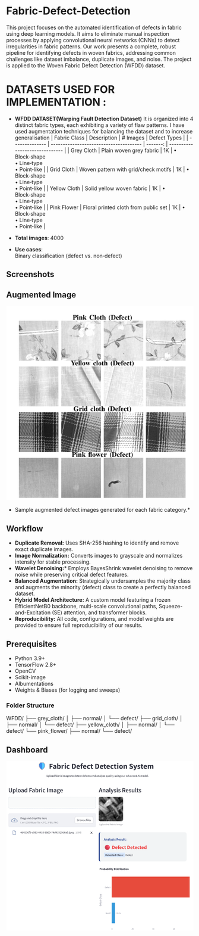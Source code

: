 # Fabric-Defect-Detection
This project focuses on the automated identification of defects in fabric using deep learning models. It aims to eliminate manual inspection processes by applying convolutional neural networks (CNNs) to detect irregularities in fabric patterns.
Our work presents a complete, robust pipeline for identifying defects in woven fabrics, addressing common challenges like dataset imbalance, duplicate images, and noise. The project is applied to the Woven Fabric Defect Detection (WFDD) dataset.

# DATASETS USED FOR IMPLEMENTATION :

<ul>
<li>

**WFDD DATASET(Warping Fault Detection Dataset)**
It is organized into 4 distinct fabric types, each exhibiting a variety of flaw patterns.
I have used augmentation techniques for balancing the dataset and to increase generalisation
| Fabric Class   | Description                            | # Images | Defect Types                   |
| -------------- | -------------------------------------- | -------: | ------------------------------ |
| Grey Cloth     | Plain woven grey fabric                |      1K | • Block‑shape<br>• Line‑type<br>• Point‑like |
| Grid Cloth     | Woven pattern with grid/check motifs   |      1K | • Block‑shape<br>• Line‑type<br>• Point‑like |
| Yellow Cloth   | Solid yellow woven fabric              |      1K | • Block‑shape<br>• Line‑type<br>• Point‑like |
| Pink Flower    | Floral printed cloth from public set   |      1K | • Block‑shape<br>• Line‑type<br>• Point‑like |
</li>
</ul>

<ul>
<li>
 
**Total images**: 4000

</li>
</ul>

<ul>
<li>
 
 **Use cases**:  
 Binary classification (defect vs. non‑defect)  

</li>
</ul>

## Screenshots
## Augmented Image
![Augmented Image](Images/Augmneted.png)
* Sample augmented defect images generated for each fabric category.*

## Workflow
- **Duplicate Removal:** Uses SHA-256 hashing to identify and remove exact duplicate images.
- **Image Normalization:** Converts images to grayscale and normalizes intensity for stable processing.
- **Wavelet Denoising:*** Employs BayesShrink wavelet denoising to remove noise while preserving critical defect features.
- **Balanced Augmentation:** Strategically undersamples the majority class and augments the minority (defect) class to create a perfectly balanced dataset.
- **Hybrid Model Architecture:** A custom model featuring a frozen EfficientNetB0 backbone, multi-scale convolutional paths, Squeeze-and-Excitation (SE) attention, and transformer blocks.
- **Reproducibility:** All code, configurations, and model weights are provided to ensure full reproducibility of our results.


## Prerequisites
- Python 3.9+
- TensorFlow 2.8+
- OpenCV
- Scikit-image
- Albumentations
- Weights & Biases (for logging and sweeps)

### Folder Structure

WFDD/
├── grey_cloth/
│ ├── normal/
│ └── defect/
├── grid_cloth/
│ ├── normal/
│ └── defect/
├── yellow_cloth/
│ ├── normal/
│ └── defect/
└── pink_flower/
├── normal/
└── defect/
## Dashboard
![Dashboard](Images/web.png)

